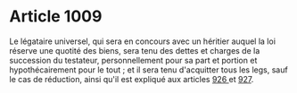 # Article 1009

Le légataire universel, qui sera en concours avec un héritier auquel la loi réserve une quotité des biens, sera tenu des dettes et charges de la succession du testateur, personnellement pour sa part et portion et hypothécairement pour le tout ; et il sera tenu d'acquitter tous les legs, sauf le cas de réduction, ainsi qu'il est expliqué aux articles <a href='/code-civil/livre-iii-des-differentes-manieres-dont-on-acquiert-la-propriete/titre-ii-des-liberalites/chapitre-iii-de-la-reserve-hereditaire-de-la-quotite-disponible-et-de-la-reduction/section-2-de-la-reduction-des-liberalites-excessives/paragraphe-2-de-lexercice-de-la-reduction/926.md' title='Code civil - art. 926 (V)'>926 </a>et <a href='/code-civil/livre-iii-des-differentes-manieres-dont-on-acquiert-la-propriete/titre-ii-des-liberalites/chapitre-iii-de-la-reserve-hereditaire-de-la-quotite-disponible-et-de-la-reduction/section-2-de-la-reduction-des-liberalites-excessives/paragraphe-2-de-lexercice-de-la-reduction/927.md' title='Code civil - art. 927 (V)'>927</a>.